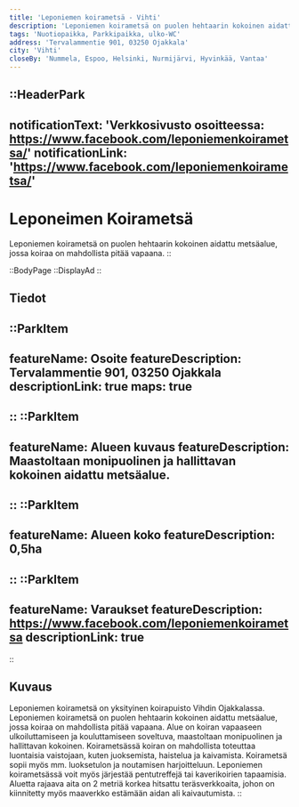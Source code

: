 ```yaml
---
title: 'Leponiemen koirametsä - Vihti'
description: 'Leponiemen koirametsä on puolen hehtaarin kokoinen aidattu metsäalue, jossa koiraa on mahdollista pitää vapaana.'
tags: 'Nuotiopaikka, Parkkipaikka, ulko-WC'
address: 'Tervalammentie 901, 03250 Ojakkala'
city: 'Vihti'
closeBy: 'Nummela, Espoo, Helsinki, Nurmijärvi, Hyvinkää, Vantaa'
---
```


::HeaderPark
---
notificationText: 'Verkkosivusto osoitteessa: https://www.facebook.com/leponiemenkoirametsa/'
notificationLink: 'https://www.facebook.com/leponiemenkoirametsa/'
---
# Leponeimen Koirametsä
Leponiemen koirametsä on puolen hehtaarin kokoinen aidattu metsäalue, jossa koiraa on mahdollista pitää vapaana.
::

::BodyPage
::DisplayAd
::
## Tiedot
::ParkItem
---
featureName: Osoite
featureDescription: Tervalammentie 901, 03250 Ojakkala
descriptionLink: true
maps: true
---
::
::ParkItem
---
featureName: Alueen kuvaus
featureDescription: Maastoltaan monipuolinen ja hallittavan kokoinen aidattu metsäalue.
---
::
::ParkItem
---
featureName: Alueen koko
featureDescription: 0,5ha
---
::
::ParkItem
---
featureName: Varaukset
featureDescription: https://www.facebook.com/leponiemenkoirametsa
descriptionLink: true
---
::
## Kuvaus
Leponiemen koirametsä on yksityinen koirapuisto Vihdin Ojakkalassa. Leponiemen koirametsä on puolen hehtaarin kokoinen aidattu metsäalue, jossa koiraa on mahdollista pitää vapaana. Alue on koiran vapaaseen ulkoiluttamiseen ja kouluttamiseen soveltuva, maastoltaan monipuolinen ja hallittavan kokoinen. Koirametsässä koiran on mahdollista toteuttaa luontaisia vaistojaan, kuten juoksemista, haistelua ja kaivamista. Koirametsä sopii myös mm. luoksetulon ja noutamisen harjoitteluun. Leponiemen koirametsässä voit myös järjestää pentutreffejä tai kaverikoirien tapaamisia. Aluetta rajaava aita on 2 metriä korkea hitsattu teräsverkkoaita, johon on kiinnitetty myös maaverkko estämään aidan ali kaivautumista.
::